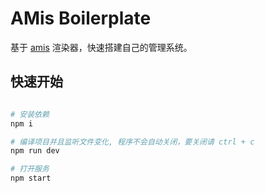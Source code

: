 AMis Boilerplate
==========================

基于 [amis](https://github.com/baidu/amis) 渲染器，快速搭建自己的管理系统。

## 快速开始

```bash

# 安装依赖
npm i

# 编译项目并且监听文件变化, 程序不会自动关闭，要关闭请 ctrl + c
npm run dev

# 打开服务
npm start
```

